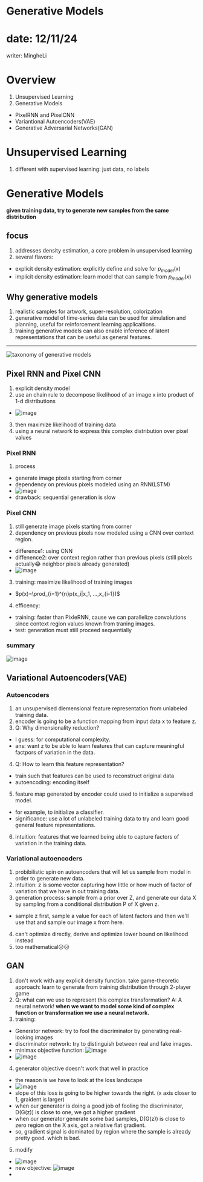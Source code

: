 # Generative Models
# date: 12/11/24
writer: MingheLi

# Overview
1. Unsupervised Learning
2. Generative Models
- PixelRNN and PixelCNN
- Variantional Autoencoders(VAE)
- Generative Adversarial Networks(GAN)

# Unsupervised Learning
1. different with supervised learning: just data, no labels

# Generative Models
**given training data, try to generate new samples from the same distribution**
## focus
1. addresses density estimation, a core problem in unsupervised learning
2. several flavors:
- explicit density estimation: explicitly define and solve for $p_{model}(x)$
- implicit density estimation: learn model that can sample from $p_{model}(x)$
## Why generative models
1. realistic samples for artwork, super-resolution, colorization
2. generative model of time-series data can be used for simulation and planning, useful for reinforcement learning applicaitions.
3. training generative models can also enable inference of latent representations that can be useful as general features.
---------
![taxonomy of generative models](https://github.com/user-attachments/assets/47b1d6e9-688e-4ade-b2de-55053efb26ce)
## Pixel RNN and Pixel CNN
1. explicit density model
2. use an chain rule to decompose likelihood of an image x into product of 1-d distributions
- ![image](https://github.com/user-attachments/assets/4209510f-46eb-4f1f-9b05-1ab9dbaff3c3)
3. then maximize likelihood of training data
4. using a neural network to express this complex distribution over pixel values
### Pixel RNN
1. process
- generate image pixels starting from corner
- dependency on previous pixels modeled using an RNN(LSTM)
- ![image](https://github.com/user-attachments/assets/16a74acd-dbf8-4255-abec-bdaaca31e13f)
- drawback: sequential generation is slow
### Pixel CNN
1. still generate image pixels starting from corner
2. dependency on previous pixels now modeled using a CNN over context region.
- difference1: using CNN
- diffenence2: over context region rather than previous pixels (still pixels actually😂 neighbor pixels already generated)
- ![image](https://github.com/user-attachments/assets/63195a14-34f4-4b52-bcc5-8d09d4c1ae98)
3. training: maximize likelihood of training images
- $p(x)=\prod_{i=1}^{n}p(x_i|x_1, ...,x_{i-1})$
4. efficency:
- training: faster than PixleRNN, cause we can parallelize convolutions since context region values known from traning images.
- test: generation must still proceed sequentially
### summary
![image](https://github.com/user-attachments/assets/16157c81-859d-4c87-9d8c-0bcf45b901b3)

## Variational Autoencoders(VAE)
### Autoencoders
1. an unsupervised diemensional feature representation from unlabeled training data.
2. encoder is going to be a function mapping from input data x to feature z.
3. Q: Why dimensionality reduction?
- I guess: for computational complexity.
- ans: want z to be able to learn features that can capture meaningful factpors of variation in the data.
4. Q: How to learn this feature representation?
- train such that features can be used to reconstruct original data
- autoencoding: encoding itself
5. feature map generated by encoder could used to initialize a supervised model.
- for example, to initialize a classifier.
- significance: use a lot of unlabeled training data to try and learn good general feature representations.
6. intuition: features that we learned being able to capture factors of variation in the training data.
### Variational autoencoders
1. probibilistic spin on autoencoders that will let us sample from model in order to generate new data.
2. intuition: z is some vector capturing how little or how much of factor of variation that we have in out training data.
3. generation process: sample from a prior over Z, and generate our data X by sampling from a conditional distribution P of X given z.
- sample z first, sample a value for each of latent factors and then we'll use that and sample our image x from here.
4. can't optimize directly, derive and optimize lower bound on likelihood instead
5. too mathematical😥😥
## GAN
1. don't work with any explicit density function. take game-theoretic approach: learn to generate from training distribution through 2-player game
2. Q: what can we use to represent this complex transformation?
A: A neural network! **when we want to model some kind of complex function or transformation we use a neural network.**
3. training:
- Generator network: try to fool the discriminator by generating real-looking images
- discriminator network: try to distinguish between real and fake images.
- minimax objective function: ![image](https://github.com/user-attachments/assets/c9433c16-b600-4f0b-9ff2-3257d865ca06)
- ![image](https://github.com/user-attachments/assets/cfe82fb2-8caf-4cbf-9282-5ecef0ec4ad4)
4. generator objective doesn't work that well in practice
- the reason is we have to look at the loss landscape
- ![image](https://github.com/user-attachments/assets/7e818e22-8f25-4f71-b08c-a78373117970)
- slope of this loss is going to be higher towards the right. (x axis closer to 1, graident is larger)
- when our generator is doing a good job of fooling the discriminator, D(G(z)) is close to one, we got a higher gradient
- when our generator generate some bad samples, D(G(z)) is close to zero region on the X axis, got a relative flat gradient.
- so, gradient signal is dominated by region where the sample is already pretty good. which is bad.
5. modify
- ![image](https://github.com/user-attachments/assets/0e33537f-deb9-466f-8b79-e84fa83bcff0)
- new objective: ![image](https://github.com/user-attachments/assets/3683cb2e-5d1f-4f66-bc25-42633929040b)
- 


